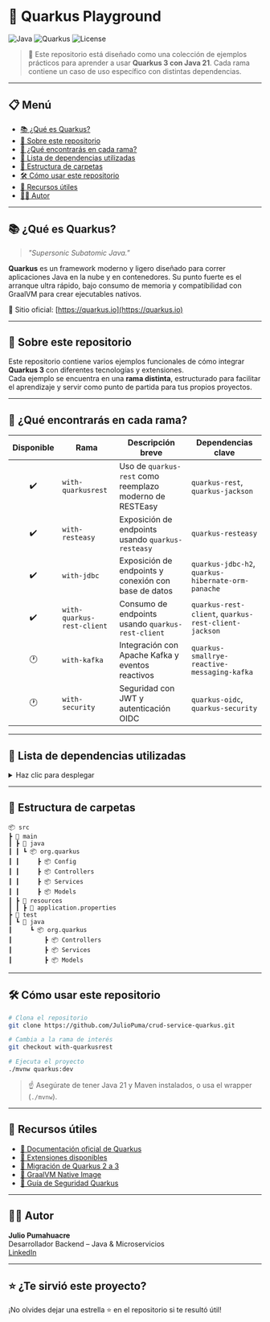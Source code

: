# 🚀 Quarkus Playground

![Java](https://img.shields.io/badge/Java-21-blue)
![Quarkus](https://img.shields.io/badge/Quarkus-3-green)
![License](https://img.shields.io/badge/license-MIT-lightgrey)

> 📁 Este repositorio está diseñado como una colección de ejemplos prácticos para aprender a usar **Quarkus 3 con Java 21**. Cada rama contiene un caso de uso específico con distintas dependencias.

---

## 📋 Menú

- [📚 ¿Qué es Quarkus?](#qué-es-quarkus)
- [📘 Sobre este repositorio](#sobre-este-repositorio)
- [🧪 ¿Qué encontrarás en cada rama?](#qué-encontrarás-en-cada-rama)
- [🧩 Lista de dependencias utilizadas](#lista-de-dependencias-utilizadas)
- [📂 Estructura de carpetas](#estructura-de-carpetas)
- [🛠️ Cómo usar este repositorio](#cómo-usar-este-repositorio)
- [📎 Recursos útiles](#recursos-útiles)
- [🧑‍💻 Autor](#autor)

---

## 📚 ¿Qué es Quarkus?

> *"Supersonic Subatomic Java."*

**Quarkus** es un framework moderno y ligero diseñado para correr aplicaciones Java en la nube y en contenedores. Su punto fuerte es el arranque ultra rápido, bajo consumo de memoria y compatibilidad con GraalVM para crear ejecutables nativos.

🔗 Sitio oficial: [https://quarkus.io](https://quarkus.io)

---

## 📘 Sobre este repositorio

Este repositorio contiene varios ejemplos funcionales de cómo integrar **Quarkus 3** con diferentes tecnologías y extensiones.  
Cada ejemplo se encuentra en una **rama distinta**, estructurado para facilitar el aprendizaje y servir como punto de partida para tus propios proyectos.

---

## 🧪 ¿Qué encontrarás en cada rama?

| Disponible | Rama                       | Descripción breve                                        | Dependencias clave                                   |
|:----------:|----------------------------|----------------------------------------------------------|------------------------------------------------------|
|     ✔️     | `with-quarkusrest`         | Uso de `quarkus-rest` como reemplazo moderno de RESTEasy | `quarkus-rest`, `quarkus-jackson`                    |
|     ✔️     | `with-resteasy`            | Exposición de endpoints usando `quarkus-resteasy`        | `quarkus-resteasy`                                   |
|     ✔️     | `with-jdbc`                | Exposición de endpoints y conexión con base de datos     | `quarkus-jdbc-h2`, `quarkus-hibernate-orm-panache`   |
|     ✔️     | `with-quarkus-rest-client` | Consumo de endpoints usando `quarkus-rest-client`        | `quarkus-rest-client`, `quarkus-rest-client-jackson` |
|     🕐     | `with-kafka`               | Integración con Apache Kafka y eventos reactivos         | `quarkus-smallrye-reactive-messaging-kafka`          |
|     🕐     | `with-security`            | Seguridad con JWT y autenticación OIDC                   | `quarkus-oidc`, `quarkus-security`                   |

---

## 🧩 Lista de dependencias utilizadas

<details>
<summary>Haz clic para desplegar</summary>

- `quarkus-rest` (para exponer endpoints RESTful)
- `quarkus-resteasy` (para crear servicios REST con JAX-RS)
- `quarkus-resteasy-jackson` (para serialización/deserialización JSON
- `quarkus-jackson` (para soporte de JSON en Quarkus) 
- `quarkus-rest-client` (para consumir servicios REST externos)
- `quarkus-rest-client-jackson` (para serialización/deserialización JSON en clientes REST)
- `quarkus-hibernate-orm-panache` (para simplificar la persistencia con JPA) 
- `quarkus-jdbc-h2` (para usar una base de datos H2 en memoria) 
- `quarkus-smallrye-reactive-messaging-kafka` (para integrar con Apache Kafka) 
- `quarkus-security` (para manejar seguridad y autenticación) 
- `quarkus-oidc` (para autenticación con OpenID Connect)
- `quarkus-arc` (CDI para inyección de dependencias)
- `quarkus-logging-json` (para logs en formato JSON)
- `quarkus-scheduler` (para tareas programadas)

</details>

---

## 📂 Estructura de carpetas

```plaintext
📦 src
┣ 📂 main
┃ ┣ 📂 java
┃ ┃ ┗ 📦 org.quarkus
┃ ┃     ┣ 📦 Config
┃ ┃     ┣ 📦 Controllers
┃ ┃     ┣ 📦 Services
┃ ┃     ┣ 📦 Models
┃ ┣ 📂 resources
┃ ┃ ┣ 📄 application.properties
┣ 📂 test
┃ ┗ 📂 java
┃     ┗ 📦 org.quarkus
┃         ┣ 📦 Controllers
┃         ┣ 📦 Services
┃         ┣ 📦 Models
```

---

## 🛠️ Cómo usar este repositorio

```bash
# Clona el repositorio
git clone https://github.com/JulioPuma/crud-service-quarkus.git

# Cambia a la rama de interés
git checkout with-quarkusrest

# Ejecuta el proyecto
./mvnw quarkus:dev
```

> ☝️ Asegúrate de tener Java 21 y Maven instalados, o usa el wrapper (`./mvnw`).

---

## 📎 Recursos útiles

- [📘 Documentación oficial de Quarkus](https://quarkus.io/documentation/)
- [🧰 Extensiones disponibles](https://quarkus.io/extensions/)
- [🧠 Migración de Quarkus 2 a 3](https://quarkus.io/guides/migration)
- [🧊 GraalVM Native Image](https://www.graalvm.org/)
- [🔐 Guía de Seguridad Quarkus](https://quarkus.io/guides/security)

---

## 🧑‍💻 Autor

**Julio Pumahuacre**  
Desarrollador Backend – Java & Microservicios  
[LinkedIn](https://www.linkedin.com/in/juliopuma/)

---

## ⭐ ¿Te sirvió este proyecto?

¡No olvides dejar una estrella ⭐ en el repositorio si te resultó útil!
